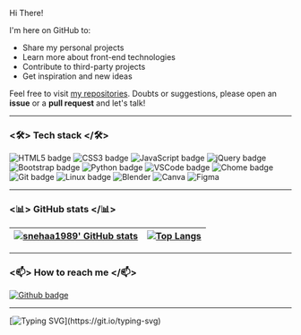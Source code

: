 Hi There!

I'm here on GitHub to:
- Share my personal projects
- Learn more about front-end technologies
- Contribute to third-party projects
- Get inspiration and new ideas


Feel free to visit [my repositories](https://github.com/Tejaswi293?tab=repositories). Doubts or suggestions, please open an **issue** or a **pull request** and let's talk!

---

### <🛠> Tech stack </🛠>

![HTML5 badge](https://img.shields.io/badge/HTML5-E34F26?style=for-the-badge&logo=html5&logoColor=white) ![CSS3 badge](https://img.shields.io/badge/CSS3-1572B6?style=for-the-badge&logo=css3&logoColor=white) ![JavaScript badge](https://img.shields.io/badge/JavaScript-323330?style=for-the-badge&logo=javascript&logoColor=F7DF1E) ![jQuery badge](https://img.shields.io/badge/jQuery-0769AD?style=for-the-badge&logo=jquery&logoColor=white) ![Bootstrap badge](https://img.shields.io/badge/Bootstrap-563D7C?style=for-the-badge&logo=bootstrap&logoColor=white) ![Python badge](https://img.shields.io/badge/Python-FFD43B?style=for-the-badge&logo=python&logoColor=blue) ![VSCode badge](https://img.shields.io/badge/Visual_Studio_Code-0078D4?style=for-the-badge&logo=visual%20studio%20code&logoColor=white) ![Chome badge](https://img.shields.io/badge/Google_chrome-4285F4?style=for-the-badge&logo=Google-chrome&logoColor=white) ![Git badge](https://img.shields.io/badge/GIT-F05032?style=for-the-badge&logo=git&logoColor=white) ![Linux badge](https://img.shields.io/badge/Linux-FCC624?style=for-the-badge&logo=linux&logoColor=black) ![Blender](https://img.shields.io/badge/blender-%23F5792A.svg?style=for-the-badge&logo=blender&logoColor=white) ![Canva](https://img.shields.io/badge/Canva-%2300C4CC.svg?style=for-the-badge&logo=Canva&logoColor=white) ![Figma](https://img.shields.io/badge/figma-%23F24E1E.svg?style=for-the-badge&logo=figma&logoColor=white)

---

### <📊> GitHub stats </📊>


[![snehaa1989' GitHub stats](https://github-readme-stats.vercel.app/api?username=snehaa1989&show_icons=true&theme=dark&text_color=fff&border_color=79ff97&hide_title=true)](https://github.com/snehaa1989) | [![Top Langs](https://github-readme-stats.vercel.app/api/top-langs/?username=snehaa1989&theme=dark&text_color=fff&border_color=79ff97&layout=compact)](https://github.com/snehaa1989) 
| ----------- | ------------ |

---

### <📫> How to reach me </📫>

[![Github badge](https://img.shields.io/badge/Tejaswi293-100000?style=for-the-badge&logo=github&logoColor=white)](https://github.com/snehaa1989) 

---

[![Typing SVG](https://readme-typing-svg.herokuapp.com?font=Ubuntu&color=%230EAA20&vCenter=true&lines=Thanks+for+visiting!+Please+drop+by+again!)](https://git.io/typing-svg)
<!---
Tejaswi293/Tejaswi293 is a ✨ special ✨ repository because its `README.md` (this file) appears on your GitHub profile.
You can click the Preview link to take a look at your changes.
--->
